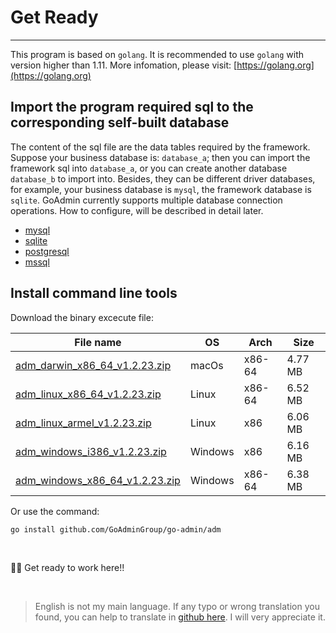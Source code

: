 # Get Ready
---

This program is based on ```golang```. It is recommended to use ```golang``` with version higher than 1.11. More infomation, please visit: [https://golang.org](https://golang.org)

## Import the program required sql to the corresponding self-built database

The content of the sql file are the data tables required by the framework. Suppose your business database is: ```database_a```; then you can import the framework sql into ```database_a```, or you can create another database ```database_b``` to import into. Besides, they can be different driver databases, for example, your business database is ```mysql```, the framework database is ```sqlite```. GoAdmin currently supports multiple database connection operations. How to configure, will be described in detail later.

- [mysql](https://raw.githubusercontent.com/GoAdminGroup/go-admin/master/data/admin.sql)
- [sqlite](https://raw.githubusercontent.com/GoAdminGroup/go-admin/master/data/admin.db)
- [postgresql](https://raw.githubusercontent.com/GoAdminGroup/go-admin/master/data/admin.pgsql)
- [mssql](https://raw.githubusercontent.com/GoAdminGroup/go-admin/master/data/admin.mssql)

## Install command line tools

Download the binary excecute file: 

|  File name   | OS  | Arch  | Size  |
|  ----  | ----  | ----  |----  |
| [adm_darwin_x86_64_v1.2.23.zip](http://file.go-admin.cn/go_admin/cli/v1_2_23/adm_darwin_x86_64_v1.2.23.zip)  | macOs | x86-64 | 4.77 MB
| [adm_linux_x86_64_v1.2.23.zip](http://file.go-admin.cn/go_admin/cli/v1_2_23/adm_linux_x86_64_v1.2.23.zip)  | Linux | x86-64   | 6.52 MB
| [adm_linux_armel_v1.2.23.zip](http://file.go-admin.cn/go_admin/cli/v1_2_23/adm_linux_armel_v1.2.23.zip)  | Linux | x86   | 6.06 MB
| [adm_windows_i386_v1.2.23.zip](http://file.go-admin.cn/go_admin/cli/v1_2_23/adm_windows_i386_v1.2.23.zip)  | Windows | x86  |6.16 MB
| [adm_windows_x86_64_v1.2.23.zip](http://file.go-admin.cn/go_admin/cli/v1_2_23/adm_windows_x86_64_v1.2.23.zip)  | Windows | x86-64   |6.38 MB


Or use the command:

```
go install github.com/GoAdminGroup/go-admin/adm
```

<br>

🍺🍺 Get ready to work here!!

<br>

> English is not my main language. If any typo or wrong translation you found, you can help to translate in [github here](https://github.com/GoAdminGroup/docs). I will very appreciate it.


